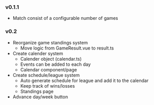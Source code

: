 ### v0.1.1
- Match consist of a configurable number of games

### v0.2
- Reorganize game standings system
    - Move logic from GameResult.vue to result.ts
- Create calender system
    - Calender object (calendar.ts)
    - Events can be added to each day
    - Calendar component/page
- Create schedule/league system
    - Auto generate schedule for league and add it to the calendar
    - Keep track of wins/losses
    - Standings page
- Advance day/week button